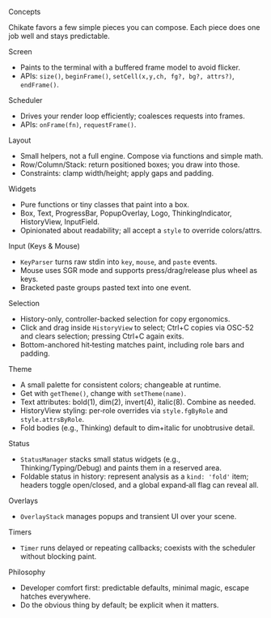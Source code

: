 Concepts

Chikate favors a few simple pieces you can compose. Each piece does one job well and stays predictable.

Screen
- Paints to the terminal with a buffered frame model to avoid flicker.
- APIs: `size()`, `beginFrame()`, `setCell(x,y,ch, fg?, bg?, attrs?)`, `endFrame()`.

Scheduler
- Drives your render loop efficiently; coalesces requests into frames.
- APIs: `onFrame(fn)`, `requestFrame()`.

Layout
- Small helpers, not a full engine. Compose via functions and simple math.
- Row/Column/Stack: return positioned boxes; you draw into those.
- Constraints: clamp width/height; apply gaps and padding.

Widgets
- Pure functions or tiny classes that paint into a box.
- Box, Text, ProgressBar, PopupOverlay, Logo, ThinkingIndicator, HistoryView, InputField.
- Opinionated about readability; all accept a `style` to override colors/attrs.

Input (Keys & Mouse)
- `KeyParser` turns raw stdin into `key`, `mouse`, and `paste` events.
- Mouse uses SGR mode and supports press/drag/release plus wheel as keys.
- Bracketed paste groups pasted text into one event.

Selection
- History-only, controller-backed selection for copy ergonomics.
- Click and drag inside `HistoryView` to select; Ctrl+C copies via OSC-52 and clears selection; pressing Ctrl+C again exits.
- Bottom-anchored hit‑testing matches paint, including role bars and padding.

Theme
- A small palette for consistent colors; changeable at runtime.
- Get with `getTheme()`, change with `setTheme(name)`.
- Text attributes: bold(1), dim(2), invert(4), italic(8). Combine as needed.
- HistoryView styling: per‑role overrides via `style.fgByRole` and `style.attrsByRole`.
- Fold bodies (e.g., Thinking) default to dim+italic for unobtrusive detail.

Status
- `StatusManager` stacks small status widgets (e.g., Thinking/Typing/Debug) and paints them in a reserved area.
- Foldable status in history: represent analysis as a `kind: 'fold'` item; headers toggle open/closed, and a global expand‑all flag can reveal all.

Overlays
- `OverlayStack` manages popups and transient UI over your scene.

Timers
- `Timer` runs delayed or repeating callbacks; coexists with the scheduler without blocking paint.

Philosophy
- Developer comfort first: predictable defaults, minimal magic, escape hatches everywhere.
- Do the obvious thing by default; be explicit when it matters.
